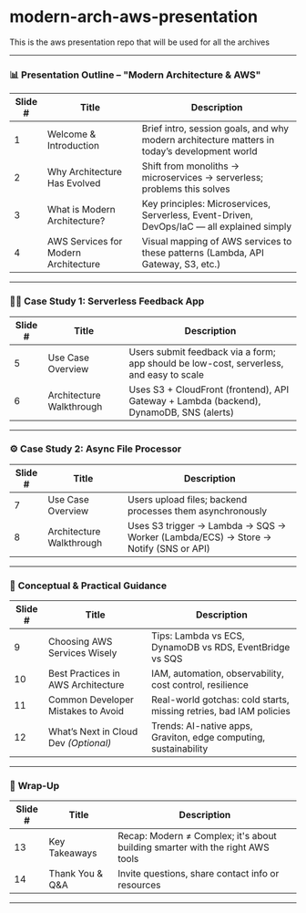 # modern-arch-aws-presentation
This is the aws presentation repo that will be used for all the archives

---

### 📊 **Presentation Outline – "Modern Architecture & AWS"**

| Slide # | Title                                | Description                                                                                  |
| ------- | ------------------------------------ | -------------------------------------------------------------------------------------------- |
| 1       | Welcome & Introduction               | Brief intro, session goals, and why modern architecture matters in today’s development world |
| 2       | Why Architecture Has Evolved         | Shift from monoliths → microservices → serverless; problems this solves                      |
| 3       | What is Modern Architecture?         | Key principles: Microservices, Serverless, Event-Driven, DevOps/IaC — all explained simply   |
| 4       | AWS Services for Modern Architecture | Visual mapping of AWS services to these patterns (Lambda, API Gateway, S3, etc.)             |

---

### 🧑‍💻 **Case Study 1: Serverless Feedback App**

| Slide # | Title                    | Description                                                                             |
| ------- | ------------------------ | --------------------------------------------------------------------------------------- |
| 5       | Use Case Overview        | Users submit feedback via a form; app should be low-cost, serverless, and easy to scale |
| 6       | Architecture Walkthrough | Uses S3 + CloudFront (frontend), API Gateway + Lambda (backend), DynamoDB, SNS (alerts) |

---

### ⚙️ **Case Study 2: Async File Processor**

| Slide # | Title                    | Description                                                                        |
| ------- | ------------------------ | ---------------------------------------------------------------------------------- |
| 7       | Use Case Overview        | Users upload files; backend processes them asynchronously                          |
| 8       | Architecture Walkthrough | Uses S3 trigger → Lambda → SQS → Worker (Lambda/ECS) → Store → Notify (SNS or API) |

---

### 🧠 **Conceptual & Practical Guidance**

| Slide # | Title                                 | Description                                                        |
| ------- | ------------------------------------- | ------------------------------------------------------------------ |
| 9       | Choosing AWS Services Wisely          | Tips: Lambda vs ECS, DynamoDB vs RDS, EventBridge vs SQS           |
| 10      | Best Practices in AWS Architecture    | IAM, automation, observability, cost control, resilience           |
| 11      | Common Developer Mistakes to Avoid    | Real-world gotchas: cold starts, missing retries, bad IAM policies |
| 12      | What’s Next in Cloud Dev *(Optional)* | Trends: AI-native apps, Graviton, edge computing, sustainability   |

---

### 🏁 **Wrap-Up**

| Slide # | Title            | Description                                                                   |
| ------- | ---------------- | ----------------------------------------------------------------------------- |
| 13      | Key Takeaways    | Recap: Modern ≠ Complex; it's about building smarter with the right AWS tools |
| 14      | Thank You & Q\&A | Invite questions, share contact info or resources                             |

---
